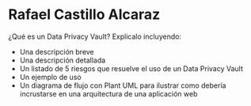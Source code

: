 # Rafael Castillo Alcaraz
¿Qué es un Data Privacy Vault? Explicalo incluyendo:
- Una descripción breve
- Una descripción detallada
- Un listado de 5 riesgos que resuelve el uso de un Data Privacy Vault
- Un ejemplo de uso
- Un diagrama de flujo con Plant UML para ilustrar como debería incrustarse en una arquitectura de una aplicación web
